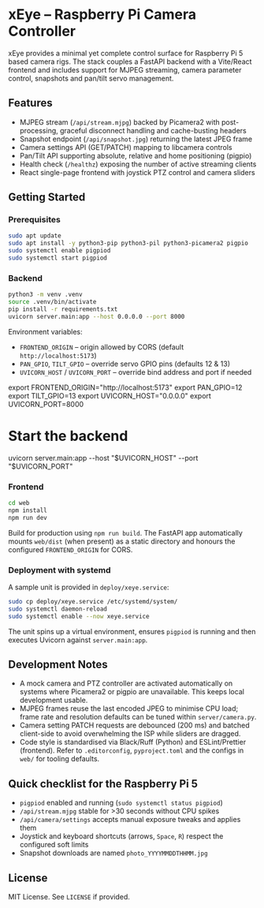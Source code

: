 # xEye – Raspberry Pi Camera Controller

xEye provides a minimal yet complete control surface for Raspberry Pi 5 based
camera rigs.  The stack couples a FastAPI backend with a Vite/React frontend and
includes support for MJPEG streaming, camera parameter control, snapshots and
pan/tilt servo management.

## Features

- MJPEG stream (`/api/stream.mjpg`) backed by Picamera2 with post-processing,
  graceful disconnect handling and cache-busting headers
- Snapshot endpoint (`/api/snapshot.jpg`) returning the latest JPEG frame
- Camera settings API (GET/PATCH) mapping to libcamera controls
- Pan/Tilt API supporting absolute, relative and home positioning (pigpio)
- Health check (`/healthz`) exposing the number of active streaming clients
- React single-page frontend with joystick PTZ control and camera sliders

## Getting Started

### Prerequisites

```bash
sudo apt update
sudo apt install -y python3-pip python3-pil python3-picamera2 pigpio
sudo systemctl enable pigpiod
sudo systemctl start pigpiod
```

### Backend

```bash
python3 -m venv .venv
source .venv/bin/activate
pip install -r requirements.txt
uvicorn server.main:app --host 0.0.0.0 --port 8000
```

Environment variables:

- `FRONTEND_ORIGIN` – origin allowed by CORS (default `http://localhost:5173`)
- `PAN_GPIO`, `TILT_GPIO` – override servo GPIO pins (defaults 12 & 13)
- `UVICORN_HOST` / `UVICORN_PORT` – override bind address and port if needed


export FRONTEND_ORIGIN="http://localhost:5173"
export PAN_GPIO=12
export TILT_GPIO=13
export UVICORN_HOST="0.0.0.0"
export UVICORN_PORT=8000

# Start the backend
uvicorn server.main:app --host "$UVICORN_HOST" --port "$UVICORN_PORT"

### Frontend

```bash
cd web
npm install
npm run dev
```

Build for production using `npm run build`. The FastAPI app automatically mounts
`web/dist` (when present) as a static directory and honours the configured
`FRONTEND_ORIGIN` for CORS.

### Deployment with systemd

A sample unit is provided in `deploy/xeye.service`:

```bash
sudo cp deploy/xeye.service /etc/systemd/system/
sudo systemctl daemon-reload
sudo systemctl enable --now xeye.service
```

The unit spins up a virtual environment, ensures `pigpiod` is running and then
executes Uvicorn against `server.main:app`.

## Development Notes

- A mock camera and PTZ controller are activated automatically on systems where
  Picamera2 or pigpio are unavailable.  This keeps local development usable.
- MJPEG frames reuse the last encoded JPEG to minimise CPU load; frame rate and
  resolution defaults can be tuned within `server/camera.py`.
- Camera setting PATCH requests are debounced (200 ms) and batched client-side
  to avoid overwhelming the ISP while sliders are dragged.
- Code style is standardised via Black/Ruff (Python) and ESLint/Prettier
  (frontend). Refer to `.editorconfig`, `pyproject.toml` and the configs in
  `web/` for tooling defaults.

## Quick checklist for the Raspberry Pi 5

- `pigpiod` enabled and running (`sudo systemctl status pigpiod`)
- `/api/stream.mjpg` stable for >30 seconds without CPU spikes
- `/api/camera/settings` accepts manual exposure tweaks and applies them
- Joystick and keyboard shortcuts (arrows, `Space`, `R`) respect the configured
  soft limits
- Snapshot downloads are named `photo_YYYYMMDDTHHMM.jpg`

## License

MIT License. See `LICENSE` if provided.
